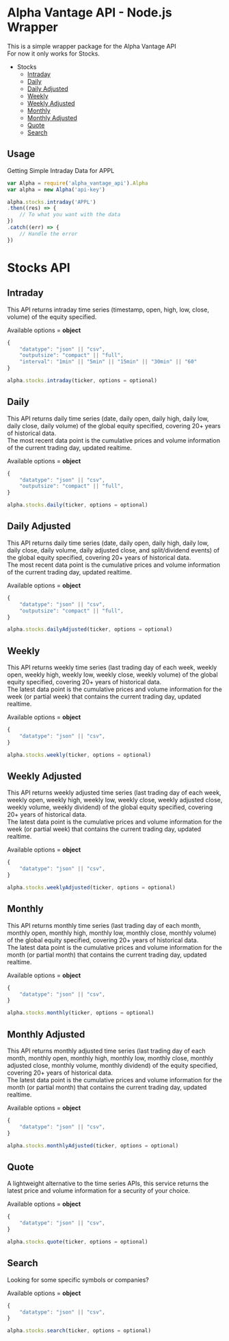 # Alpha Vantage API - Node.js Wrapper
This is a simple wrapper package for the Alpha Vantage API<br>
For now it only works for Stocks.

* Stocks
    * [Intraday](#intraday)
    * [Daily](#daily)
    * [Daily Adjusted](#daily-adjusted)
    * [Weekly](#weekly)
    * [Weekly Adjusted](#weekly-adjusted)
    * [Monthly](#monthly)
    * [Monthly Adjusted](#monthly-Adjusted)
    * [Quote](#quote)
    * [Search](#search)

## Usage
Getting Simple Intraday Data for APPL
```javascript
var Alpha = require('alpha_vantage_api').Alpha
var alpha = new Alpha('api-key')

alpha.stocks.intraday('APPL')
.then((res) => {
    // To what you want with the data
})
.catch((err) => {
    // Handle the error
})
```


# Stocks API

## Intraday
This API returns intraday time series (timestamp, open, high, low, close, volume) of the equity specified.

Available options = **object**
```javascript
{
    "datatype": "json" || "csv",
    "outputsize": "compact" || "full",
    "interval": "1min" || "5min" || "15min" || "30min" || "60"
}
```

```js
alpha.stocks.intraday(ticker, options = optional)
```

## Daily
This API returns daily time series (date, daily open, daily high, daily low, daily close, daily volume) of the global equity specified, covering 20+ years of historical data.<br>
The most recent data point is the cumulative prices and volume information of the current trading day, updated realtime.

Available options = **object**
```javascript
{
    "datatype": "json" || "csv",
    "outputsize": "compact" || "full",
}
```

```js
alpha.stocks.daily(ticker, options = optional)
```

## Daily Adjusted
This API returns daily time series (date, daily open, daily high, daily low, daily close, daily volume, daily adjusted close, and split/dividend events) of the global equity specified, covering 20+ years of historical data.<br>
The most recent data point is the cumulative prices and volume information of the current trading day, updated realtime.

Available options = **object**
```javascript
{
    "datatype": "json" || "csv",
    "outputsize": "compact" || "full",
}
```

```js
alpha.stocks.dailyAdjusted(ticker, options = optional)
```

## Weekly
This API returns weekly time series (last trading day of each week, weekly open, weekly high, weekly low, weekly close, weekly volume) of the global equity specified, covering 20+ years of historical data.<br>
The latest data point is the cumulative prices and volume information for the week (or partial week) that contains the current trading day, updated realtime.

Available options = **object**
```javascript
{
    "datatype": "json" || "csv",
}
```

```js
alpha.stocks.weekly(ticker, options = optional)
```

## Weekly Adjusted
This API returns weekly adjusted time series (last trading day of each week, weekly open, weekly high, weekly low, weekly close, weekly adjusted close, weekly volume, weekly dividend) of the global equity specified, covering 20+ years of historical data.<br>
The latest data point is the cumulative prices and volume information for the week (or partial week) that contains the current trading day, updated realtime.

Available options = **object**
```javascript
{
    "datatype": "json" || "csv",
}
```

```js
alpha.stocks.weeklyAdjusted(ticker, options = optional)
```

## Monthly
This API returns monthly time series (last trading day of each month, monthly open, monthly high, monthly low, monthly close, monthly volume) of the global equity specified, covering 20+ years of historical data.<br>
The latest data point is the cumulative prices and volume information for the month (or partial month) that contains the current trading day, updated realtime.

Available options = **object**
```javascript
{
    "datatype": "json" || "csv",
}
```

```js
alpha.stocks.monthly(ticker, options = optional)
```

## Monthly Adjusted
This API returns monthly adjusted time series (last trading day of each month, monthly open, monthly high, monthly low, monthly close, monthly adjusted close, monthly volume, monthly dividend) of the equity specified, covering 20+ years of historical data.<br>
The latest data point is the cumulative prices and volume information for the month (or partial month) that contains the current trading day, updated realtime.

Available options = **object**
```javascript
{
    "datatype": "json" || "csv",
}
```

```js
alpha.stocks.monthlyAdjusted(ticker, options = optional)
```

## Quote
A lightweight alternative to the time series APIs, this service returns the latest price and volume information for a security of your choice.

Available options = **object**
```javascript
{
    "datatype": "json" || "csv",
}
```

```js
alpha.stocks.quote(ticker, options = optional)
```

## Search
Looking for some specific symbols or companies?

Available options = **object**
```javascript
{
    "datatype": "json" || "csv",
}
```

```js
alpha.stocks.search(ticker, options = optional)
```
